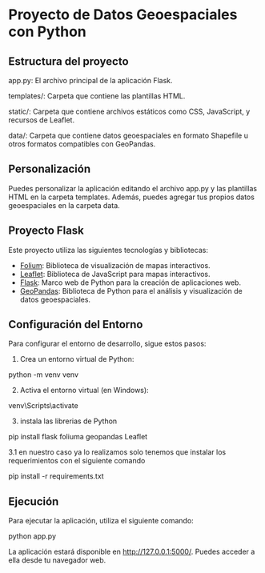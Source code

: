 # Proyecto de Datos Geoespaciales con Python


## Estructura del proyecto
app.py: El archivo principal de la aplicación Flask.

templates/: Carpeta que contiene las plantillas HTML.

static/: Carpeta que contiene archivos estáticos como CSS, JavaScript, y recursos de Leaflet.

data/: Carpeta que contiene datos geoespaciales en formato Shapefile u otros formatos compatibles con GeoPandas.

## Personalización
Puedes personalizar la aplicación editando el archivo app.py y las plantillas HTML en la carpeta templates. Además, puedes agregar tus propios datos geoespaciales en la carpeta data.

## Proyecto Flask
Este proyecto utiliza las siguientes tecnologías y bibliotecas:

- [Folium](https://python-visualization.github.io/folium/): Biblioteca de visualización de mapas interactivos.
- [Leaflet](https://leafletjs.com/): Biblioteca de JavaScript para mapas interactivos.
- [Flask](https://flask.palletsprojects.com/): Marco web de Python para la creación de aplicaciones web.
- [GeoPandas](https://geopandas.org/): Biblioteca de Python para el análisis y visualización de datos geoespaciales.

## Configuración del Entorno

Para configurar el entorno de desarrollo, sigue estos pasos:

1. Crea un entorno virtual de Python:

python -m venv venv


2. Activa el entorno virtual (en Windows):

venv\Scripts\activate

3. instala las librerias de Python

pip install flask foliuma geopandas Leaflet

3.1 en nuestro caso ya lo realizamos solo tenemos que instalar los requerimientos con el siguiente comando

pip install -r requirements.txt

## Ejecución
Para ejecutar la aplicación, utiliza el siguiente comando:


python app.py


La aplicación estará disponible en http://127.0.0.1:5000/. Puedes acceder a ella desde tu navegador web.
